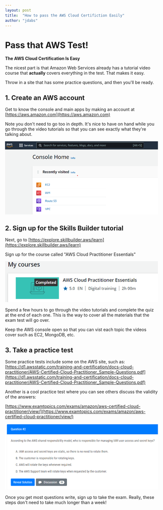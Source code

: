 ```yaml
---
layout: post
title:  "How to pass the AWS Cloud Certifiction Easily"
author: "jdabs"
---
```


# Pass that AWS Test!

**The AWS Cloud Certification Is Easy**

The nicest part is that Amazon Web Services already has a tutorial video course that **actually** covers everything
in the test. That makes it easy.

Throw in a site that has some practice questions, and then you'll be ready.

## 1. Create an AWS account

Get to know the console and main apps by making an account at [https://aws.amazon.com](https://aws.amazon.com)

Note you don't need to go too in depth. It's nice to have on hand while you go through the video tutorials so that
you can see exactly what they're talking about.

![AWS Console Home](/assets/aws-console-home.png) 

## 2. Sign up for the Skills Builder tutorial

Next, go to [https://explore.skillbuilder.aws/learn](https://explore.skillbuilder.aws/learn)

Sign up for the course called "AWS Cloud Practitioner Essentials"

![AWS Tutorial](/assets/cloud-practitioner-course.png)

Spend a few hours to go through the video tutorials and complete the quiz
at the end of each one. This is the way to cover all the materials that the
exam test will go over.

Keep the AWS console open so that you can vist each topic the videos cover
such as EC2, MongoDB, etc.

## 3. Take a practice test

Some practice tests include some on the AWS site, such as:
[https://d1.awsstatic.com/training-and-certification/docs-cloud-practitioner/AWS-Certified-Cloud-Practitioner_Sample-Questions.pdf](https://d1.awsstatic.com/training-and-certification/docs-cloud-practitioner/AWS-Certified-Cloud-Practitioner_Sample-Questions.pdf)

Another is a cool practice test where you can see others discuss the validity of the answers:

[https://www.examtopics.com/exams/amazon/aws-certified-cloud-practitioner/view/](https://www.examtopics.com/exams/amazon/aws-certified-cloud-practitioner/view/)

![Practice question](/assets/practice-exam-sample-question.png)

Once you get most questions write, sign up to take the exam. Really, these steps don't need to take much longer
than a week!


